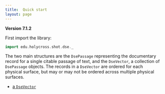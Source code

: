 ```yaml
---
title:  Quick start
layout: page
---
```


**Version 7.1.2**

First import the library:


```scala
import edu.holycross.shot.dse._
```

The two main structures are the `DsePassage` representing the documentary record for a single citable passage of text, and the `DseVector`, a collection of `DsePassage` objects.  The records in a  `DseVector` are ordered for each physical surface, but may or may not be ordered across multiple physical surfaces.


-   [a `DseVector`](./dsevector/)
